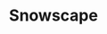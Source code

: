 ---
layout: details
title: "Snowscape"
description: "2021"
size: "25x22cm gouache on paper"
galleryImages:
  - /assets/img/aldi-snow.png
---